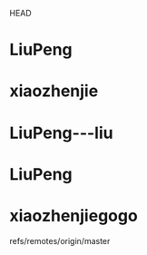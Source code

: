  HEAD
# LiuPeng
# xiaozhenjie
# LiuPeng---liu
# LiuPeng
# xiaozhenjiegogo
 refs/remotes/origin/master
